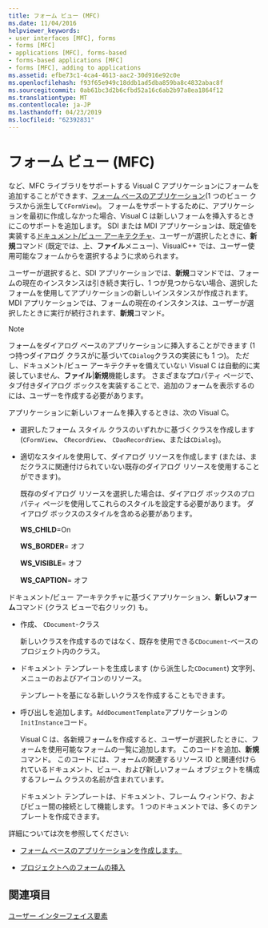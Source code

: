 ```yaml
---
title: フォーム ビュー (MFC)
ms.date: 11/04/2016
helpviewer_keywords:
- user interfaces [MFC], forms
- forms [MFC]
- applications [MFC], forms-based
- forms-based applications [MFC]
- forms [MFC], adding to applications
ms.assetid: efbe73c1-4ca4-4613-aac2-30d916e92c0e
ms.openlocfilehash: f93f65e949c18ddb1ad5dba859ba8c4832abac8f
ms.sourcegitcommit: 0ab61bc3d2b6cfbd52a16c6ab2b97a8ea1864f12
ms.translationtype: MT
ms.contentlocale: ja-JP
ms.lasthandoff: 04/23/2019
ms.locfileid: "62392831"
---
```

# <a name="form-views-mfc"></a>フォーム ビュー (MFC)

など、MFC ライブラリをサポートする Visual C アプリケーションにフォームを追加することができます、[フォーム ベースのアプリケーション](../mfc/reference/creating-a-forms-based-mfc-application.md)(1 つのビュー クラスから派生して`CFormView`)。 フォームをサポートするために、アプリケーションを最初に作成しなかった場合、Visual C は新しいフォームを挿入するときにこのサポートを追加します。 SDI または MDI アプリケーションは、既定値を実装する[ドキュメント/ビュー アーキテクチャ](../mfc/document-view-architecture.md)、ユーザーが選択したときに、**新規**コマンド (既定では、上、**ファイル**メニュー)、VisualC++ では、ユーザー使用可能なフォームからを選択するように求められます。

ユーザーが選択すると、SDI アプリケーションでは、**新規**コマンドでは、フォームの現在のインスタンスは引き続き実行し、1 つが見つからない場合、選択したフォームを使用してアプリケーションの新しいインスタンスが作成されます。 MDI アプリケーションでは、フォームの現在のインスタンスは、ユーザーが選択したときに実行が続行されます、**新規**コマンド。

> [!NOTE]
>  フォームをダイアログ ベースのアプリケーションに挿入することができます (1 つ持つダイアログ クラスがに基づいて`CDialog`クラスの実装にも 1 つ)。 ただし、ドキュメント/ビュー アーキテクチャを備えていない Visual C は自動的に実装していません、**ファイル**&#124;**新規**機能します。 さまざまなプロパティ ページで、タブ付きダイアログ ボックスを実装することで、追加のフォームを表示するのには、ユーザーを作成する必要があります。

アプリケーションに新しいフォームを挿入するときは、次の Visual C。

- 選択したフォーム スタイル クラスのいずれかに基づくクラスを作成します (`CFormView`、 `CRecordView`、 `CDaoRecordView`、または`CDialog`)。

- 適切なスタイルを使用して、ダイアログ リソースを作成します (または、まだクラスに関連付けられていない既存のダイアログ リソースを使用することができます)。

   既存のダイアログ リソースを選択した場合は、ダイアログ ボックスのプロパティ ページを使用してこれらのスタイルを設定する必要があります。 ダイアログ ボックスのスタイルを含める必要があります。

     **WS_CHILD**=On

     **WS_BORDER**= オフ

     **WS_VISIBLE**= オフ

     **WS_CAPTION**= オフ

ドキュメント/ビュー アーキテクチャに基づくアプリケーション、**新しいフォーム**コマンド (クラス ビューで右クリック) も。

- 作成、 `CDocument`-クラス

   新しいクラスを作成するのではなく、既存を使用できる`CDocument`-ベースのプロジェクト内のクラス。

- ドキュメント テンプレートを生成します (から派生した`CDocument`) 文字列、メニューのおよびアイコンのリソース。

   テンプレートを基になる新しいクラスを作成することもできます。

- 呼び出しを追加します。`AddDocumentTemplate`アプリケーションの`InitInstance`コード。

   Visual C は、各新規フォームを作成すると、ユーザーが選択したときに、フォームを使用可能なフォームの一覧に追加します。 このコードを追加、**新規**コマンド。 このコードには、フォームの関連するリソース ID と関連付けられているドキュメント、ビュー、および新しいフォーム オブジェクトを構成するフレーム クラスの名前が含まれています。

   ドキュメント テンプレートは、ドキュメント、フレーム ウィンドウ、およびビュー間の接続として機能します。 1 つのドキュメントでは、多くのテンプレートを作成できます。

詳細については次を参照してください:

- [フォーム ベースのアプリケーションを作成します。](../mfc/reference/creating-a-forms-based-mfc-application.md)

- [プロジェクトへのフォームの挿入](../mfc/inserting-a-form-into-a-project.md)

## <a name="see-also"></a>関連項目

[ユーザー インターフェイス要素](../mfc/user-interface-elements-mfc.md)

